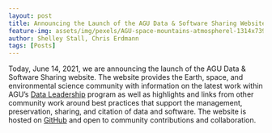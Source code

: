 ```yaml
---
layout: post
title: Announcing the Launch of the AGU Data & Software Sharing Website
feature-img: assets/img/pexels/AGU-space-mountains-atmospherel-1314x739.jpg
author: Shelley Stall, Chris Erdmann
tags: [Posts]
---
```


Today, June 14, 2021, we are announcing the launch of the AGU Data &amp; Software Sharing website. The website provides the Earth, space, and environmental science community with information on the latest work within AGU’s [Data Leadership](https://www.agu.org/Learn-About-AGU/About-AGU/Data-Leadership) program as well as highlights and links from other community work around best practices that support the management, preservation, sharing, and citation of data and software. The website is hosted on [GitHub](https://github.com/AGU-Data/data-sharing-guidance) and open to community contributions and collaboration. 


